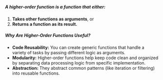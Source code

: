 
##### A **higher-order function** is a function that either:
1. **Takes other functions as arguments**, or
2. **Returns a function as its result.**
##### Why Are Higher-Order Functions Useful?
- **Code Reusability:** You can create generic functions that handle a variety of tasks by passing different logic as arguments.
- **Modularity:** Higher-order functions help keep code clean and organized by separating data processing logic from specific implementation.
- **Abstraction:** They abstract common patterns (like iteration or filtering) into reusable functions.